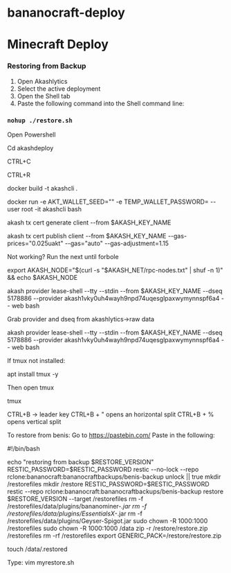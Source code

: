 # bananocraft-deploy

# Minecraft Deploy

### Restoring from Backup
1. Open Akashlytics
2. Select the active deployment
3. Open the Shell tab
4. Paste the following command into the Shell command line:
### `nohup ./restore.sh`


Open Powershell

Cd akashdeploy

CTRL+C

CTRL+R

docker build -t akashcli .

docker run -e AKT_WALLET_SEED="<yourseed>" -e TEMP_WALLET_PASSWORD=<yourtemppass> --user root -it akashcli bash

akash tx cert generate client --from $AKASH_KEY_NAME

akash tx cert publish client --from $AKASH_KEY_NAME --gas-prices="0.025uakt" --gas="auto" --gas-adjustment=1.15

Not working? Run the next until forbole

export AKASH_NODE="$(curl -s "$AKASH_NET/rpc-nodes.txt" | shuf -n 1)" && echo $AKASH_NODE

akash provider lease-shell --tty --stdin --from $AKASH_KEY_NAME --dseq 5178886 --provider akash1vky0uh4wayh9npd74uqesglpaxwymynnspf6a4 -- web bash

Grab provider and dseq from akashlytics->raw data

akash provider lease-shell --tty --stdin --from $AKASH_KEY_NAME --dseq 5178886 --provider akash1vky0uh4wayh9npd74uqesglpaxwymynnspf6a4 -- web bash

If tmux not installed:

apt install tmux -y

Then open tmux

tmux


CTRL+B -> leader key
CTRL+B + " opens an horizontal split
CTRL+B + % opens vertical split

To restore from benis:
Go to https://pastebin.com/
Paste in the following:

#!/bin/bash

echo "restoring from backup $RESTORE_VERSION"
RESTIC_PASSWORD=$RESTIC_PASSWORD restic --no-lock --repo rclone:bananocraft:bananocraftbackups/benis-backup unlock || true
mkdir /restorefiles
mkdir /restore
RESTIC_PASSWORD=$RESTIC_PASSWORD restic --repo rclone:bananocraft:bananocraftbackups/benis-backup restore $RESTORE_VERSION --target /restorefiles
rm -f /restorefiles/data/plugins/bananominer-*.jar
rm -f /restorefiles/data/plugins/EssentialsX-*.jar
rm -f /restorefiles/data/plugins/Geyser-Spigot.jar
sudo chown -R 1000:1000 /restorefiles
sudo chown -R 1000:1000 /data
zip -r /restore/restore.zip /restorefiles
rm -rf /restorefiles
export GENERIC_PACK=/restore/restore.zip

touch /data/.restored

Type:
vim myrestore.sh
